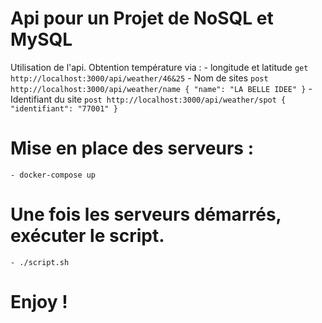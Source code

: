 # Api pour un Projet de NoSQL et MySQL

Utilisation de l'api.
Obtention température via :
    - longitude et latitude
    ```
    get http://localhost:3000/api/weather/46&25
    ```
    - Nom de sites
    ```
    post http://localhost:3000/api/weather/name
    {
	       "name": "LA BELLE IDEE"
    }
    ```
    - Identifiant du site
    ```
    post http://localhost:3000/api/weather/spot
    {
    	"identifiant": "77001"
    }
    ```

# Mise en place des serveurs :
    - docker-compose up

# Une fois les serveurs démarrés, exécuter le script.
    - ./script.sh

# Enjoy !